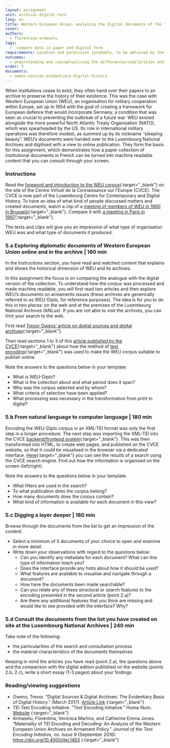 ```yaml
---
layout: assignment
unit: archival-digital-turn
lang: en
title: Western European Union; analysing the digital documents of the “sleeping beauty”    
cover:
authors: 
  - florentina-armaselu
tags:
  -  compare data in paper and digital form
requirements: Location and permission (probably, to be obtained by the lecturer beforehand) allowing the students to visit ANLUX and to consult the collection, Internet access to the digital edition and the related materials.
outcomes:
  - Understanding and conceptualising the differences/similarities and the factors at play in the transformation process from print to digital historical sources
order: 5
documents:
  - owens-sources-evidentiary-digital-history
---
```


When institutions cease to exist, they often hand over their papers to an archive to preserve the history of their existence. This was the case with Western European Union (WEU), an organisation for military cooperation within Europe, set up in 1954 with the goal of creating a framework for European defence that would incorporate Germany, a condition that was seen as crucial to preventing the outbreak of a future war. WEU existed alongside the more powerful North Atlantic Treaty Organisation (NATO), which was spearheaded by the US. Its role in international military operations was therefore modest, as summed up by its nickname “sleeping beauty”. WEU’s documents were handed over to the Luxembourg National Archives and digitised with a view to online publication. They form the basis for this assignment, which demonstrates how a paper collection of institutional documents in French can be turned into machine readable content that you can consult through your screen.   

<!-- more -->

<!-- briefing-student -->

### Instructions
<!-- section-contents -->

Read the [foreword and introduction to the WEU corpus](https://www.cvce.eu/en/recherche/unit-content/-/unit/72d9869d-ff72-493e-a0e3-bedb3e671faa/fe555bab-5322-410b-98e5-96469d1a7de0){:target="_blank"} on the site of the Centre Virtuel de la Connaissance sur l’Europe (CVCE). The CVCE is now part of the Luxembourg Centre for Contemporary and Digital History. To have an idea of what kind of people discussed matters and created documents, watch a clip of a [meeting of members of WEU in 1960 in Brussels](http://ec.europa.eu/avservices/play.cfm?ref=I001677&lg=MUE&sublg=none&autoplay=false){:target="_blank"}. Compare it with [a meeting in Paris in 1997](https://www.youtube.com/watch?v=iFjISWWzZUY){:target="_blank"}.

The texts and clips will give you an impression of what type of organisation WEU was and what type of documents it produced.

<!-- section -->

### 5.a Exploring diplomatic documents of Western European Union online and in the archive | 180 min
<!-- section-contents -->

In the Instructions section, you have read and watched content that explains and shows the historical dimension of WEU and its archives.

In this assignment the focus is on comparing the analogue with the digital version of the collection. To understand how the corpus was processed and made machine readable, you will first read two articles and then explore WEU’s documents on armaments issues (these archives are generically referred to as WEU-Diplo, for reference purposes). The idea is for you to do this in two places: on the web and at the premises of the Luxembourg National Archives (ANLux). If you are not able to visit the archives, you can limit your search to the web. 

First read [Trevor Owens’ article on digital sources and digital archives](http://www.trevorowens.org/2015/12/digital-sources-digital-archives-the-evidentiary-basis-of-digital-history-draft/){:target="_blank"}.

Then read sections 1 to 3 of this [article published by the CVCE](https://journals.openedition.org/jtei/1463#tocto2n1){:target="_blank"} about how the method of [text encoding](http://www.tei-c.org){:target="_blank"} was used to make the WEU corpus suitable to publish online.   

Note the answers to the questions below in your template:
- What is WEU-Diplo?
- What is the collection about and what period does it span?
- Why was the corpus selected and by whom?
- What criteria of selection have been applied?
- What processing was necessary in the transformation from print to digital?

<!-- section -->

### 5.b From natural language to computer language | 180 min
<!-- section-contents -->

Encoding the WEU-Diplo corpus in an XML-TEI format was only the first step in a longer procedure. The next step was importing the XML-TEI into the CVCE [backend/frontend system](https://www.youtube.com/watch?v=LzL4I4Pt7GU){:target="_blank"}. This was then transformed into HTML, to create web pages, and published on the CVCE website, so that it could be visualised in the browser via a dedicated interface. [Here](https://www.cvce.eu/en/search?q=*&format=tei%2Bxml&publication=e7c423ed-a376-4a57-a415-f8519344e558){:target="_blank"} you can see the results of a search using the CVCE search engine. Find out how the information is organised on the screen (left/right).

Note the answers to the questions below in your template:
- What filters are used in the search?
- To what publication does the corpus belong?
- How many documents does the corpus contain?
- What kind of information is available for each document in this view?

<!-- section -->

### 5.c Digging a layer deeper | 180 min
<!-- section-contents -->

Browse through the documents from the list to get an impression of the content.
- Select a minimum of 5 documents of your choice to open and examine in more detail.
- Write down your observations with regard to the questions below:
  - Can you identify any metadata for each document? What can this type of information teach you?
  - Does the interface provide any hints about how it should be used?
  - What features are available to visualise and navigate through a document?
  - How have the documents been made searchable?
  - Can you relate any of these structural or search features to the encoding presented in the second article (point 2.a)?
  - Are there any additional features that you think are missing and would like to see provided with the interface? Why?

<!-- section -->

### 5.d Consult the documents from the list you have created on site at the Luxembourg National Archives | 240 min
<!-- section-contents -->

Take note of the following:
- the particularities of the search and consultation process
- the material characteristics of the documents themselves

Keeping in mind the articles you have read (point 2.a), the questions above and the comparison with the digital edition published on the website (points 2.b, 2.c), write a short essay (1-3 pages) about your findings

<!-- section -->

### Reading/viewing suggestions
<!-- section-contents -->

- Owens, Trevor. “Digital Sources & Digital Archives: The Evidentiary Basis of Digital History.” (March 2017). [Article Link](https://doi.org/10.31235/osf.io/t5rdy) {:target="_blank"}
- TEI Text Encoding Initiative. “Text Encoding Initiative.” Huma-Num. [Website](https://tei-c.org/) {:target="_blank"}
- Armaselu, Florentina, Verónica Martins, and Catherine Emma Jones. “Materiality of TEI Encoding and Decoding: An Analysis of the Western European Union Archives on Armament Policy.” _Journal of the Text Encoding Initiative, no. Issue 9_ (September 2016). https://doi.org/10.4000/jtei.1463 {:target="_blank"} 


<!-- briefing-teacher -->


